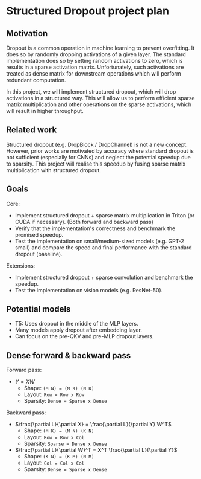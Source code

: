 # Structured Dropout project plan

## Motivation

Dropout is a common operation in machine learning to prevent overfitting. It does so by randomly dropping activations of a given layer. The standard implementation does so by setting random activations to zero, which is results in a sparse activation matrix. Unfortunately, such activations are treated as dense matrix for downstream operations which will perform redundant computation. 

In this project, we will implement structured dropout, which will drop activations in a structured way. This will allow us to perform efficient sparse matrix multiplication and other operations on the sparse activations, which will result in higher throughput.

## Related work

Structured dropout (e.g. DropBlock / DropChannel) is not a new concept. However, prior works are motivated by accuracy where standard dropout is not sufficient (especially for CNNs) and neglect the potential speedup due to sparsity. This project will realise this speedup by fusing sparse matrix multiplication with structured dropout.

## Goals

Core:

- Implement structured dropout + sparse matrix multiplication in Triton (or CUDA if necessary). (Both forward and backward pass)
- Verify that the implementation's correctness and benchmark the promised speedup.
- Test the implementation on small/medium-sized models (e.g. GPT-2 small) and compare the speed and final performance with the standard dropout (baseline).

Extensions:
- Implement structured dropout + sparse convolution and benchmark the speedup.
- Test the implementation on vision models (e.g. ResNet-50).

## Potential models

- T5: Uses dropout in the middle of the MLP layers.
- Many models apply dropout after embedding layer.
- Can focus on the pre-QKV and pre-MLP dropout layers.

## Dense forward & backward pass

Forward pass:
- $Y = X W$
    - Shape: `(M N) = (M K) (N K)`
    - Layout: `Row = Row x Row`
    - Sparsity: `Dense = Sparse x Dense`

Backward pass:
- $\frac{\partial L}{\partial X} = \frac{\partial L}{\partial Y} W^T$
    - Shape: `(M K) = (M N) (K N)`
    - Layout: `Row = Row x Col`
    - Sparsity: `Sparse = Dense x Dense`
- $\frac{\partial L}{\partial W}^T = X^T \frac{\partial L}{\partial Y}$
    - Shape: `(K N) = (K M) (N M)`
    - Layout: `Col = Col x Col`
    - Sparsity: `Dense = Sparse x Dense`

